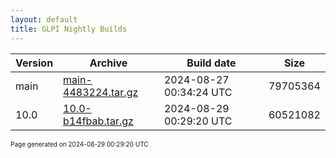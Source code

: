 ```yaml
---
layout: default
title: GLPI Nightly Builds
---
```


Version|Archive|Build date|Size
---|---|---|---
main|[main-4483224.tar.gz](main-4483224.tar.gz)|2024-08-27 00:34:24 UTC|79705364
10.0|[10.0-b14fbab.tar.gz](10.0-b14fbab.tar.gz)|2024-08-29 00:29:20 UTC|60521082

<font size="1">Page generated on 2024-08-29 00:29:20 UTC</font>
